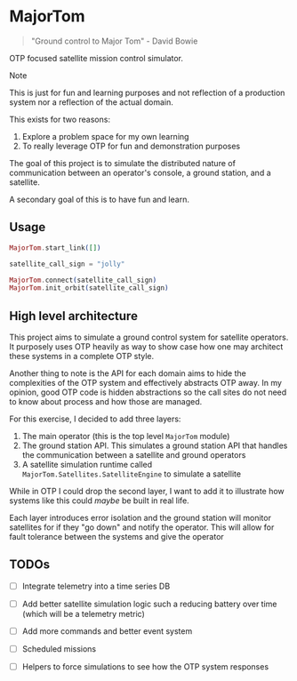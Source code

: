 # MajorTom

> "Ground control to Major Tom" - David Bowie

OTP focused satellite mission control simulator.

> [!NOTE]
> This is just for fun and learning purposes and not reflection of a production system nor a reflection of the actual domain.

This exists for two reasons:

1. Explore a problem space for my own learning
2. To really leverage OTP for fun and demonstration purposes

The goal of this project is to simulate the distributed nature of communication
between an operator's console, a ground station, and a satellite.

A secondary goal of this is to have fun and learn.

## Usage

```elixir
MajorTom.start_link([])

satellite_call_sign = "jolly"

MajorTom.connect(satellite_call_sign)
MajorTom.init_orbit(satellite_call_sign)
```

## High level architecture

This project aims to simulate a ground control system for satellite operators.
It purposely uses OTP heavily as way to show case how one may architect these systems
in a complete OTP style. 

Another thing to note is the API for each domain aims to hide the complexities of the
OTP system and effectively abstracts OTP away. In my opinion, good OTP code is hidden
abstractions so the call sites do not need to know about process and how those are managed.

For this exercise, I decided to add three layers:

1. The main operator (this is the top level `MajorTom` module)
2. The ground station API. This simulates a ground station API that handles the communication
between a satellite and ground operators
3. A satellite simulation runtime called `MajorTom.Satellites.SatelliteEngine` to simulate a satellite

While in OTP I could drop the second layer, I want to add it to illustrate how
systems like this could _maybe_ be built in real life.

Each layer introduces error isolation and the ground station will monitor
satellites for if they "go down" and notify the operator. This will allow for
fault tolerance between the systems and give the operator 

## TODOs

- [ ] Integrate telemetry into a time series DB
- [ ] Add better satellite simulation logic such a reducing battery over time (which will be a telemetry metric)
- [ ] Add more commands and better event system
- [ ] Scheduled missions 
- [ ] Helpers to force simulations to see how the OTP system responses

